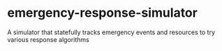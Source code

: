 # emergency-response-simulator
A simulator that statefully tracks emergency events and resources to try various response algorithms
